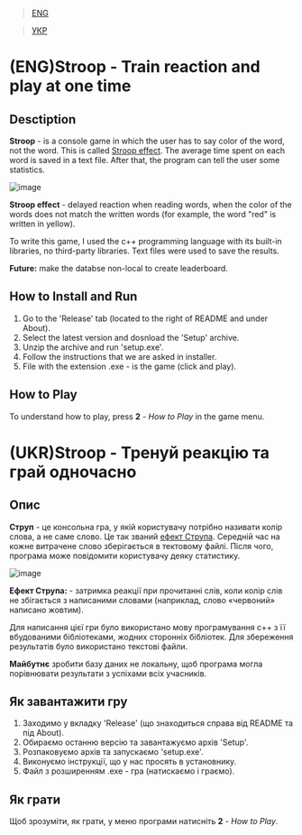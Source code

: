 > [ENG](https://github.com/woojiq/Stroop-Game/tree/readme-beta#engstroop---train-reaction-and-play-at-one-time)

> [УКР](https://github.com/woojiq/Stroop-Game/tree/readme-beta#ukrstroop---%D1%82%D1%80%D0%B5%D0%BD%D1%83%D0%B9-%D1%80%D0%B5%D0%B0%D0%BA%D1%86%D1%96%D1%8E-%D1%82%D0%B0-%D0%B3%D1%80%D0%B0%D0%B9-%D0%BE%D0%B4%D0%BD%D0%BE%D1%87%D0%B0%D1%81%D0%BD%D0%BE)
# (ENG)Stroop - Train reaction and play at one time

## Desctiption

**Stroop** - is a console game in which the user has to say color of the word, not the word. This is called [Stroop effect](https://en.wikipedia.org/wiki/Stroop_effect). The average time spent on each word is saved in a text file. After that, the program can tell the user some statistics.

![image](https://user-images.githubusercontent.com/97038258/149184207-a8fc276e-b3c5-4424-b226-323307a50e61.png)

**Stroop effect** - delayed reaction when reading words, when the color of the words does not match the written words (for example, the word "red" is written in yellow).

To write this game, I used the c++ programming language with its built-in libraries, no third-party libraries. Text files were used to save the results.

**Future:** make the databse non-local to create leaderboard.


## How to Install and Run

1. Go to the 'Release' tab (located to the right of README and under About).
2. Select the latest version and dosnload the 'Setup' archive.
3. Unzip the archive and run 'setup.exe'.
4. Follow the instructions that we are asked in installer.
5. File with the extension .exe - is the game (click and play).


## How to Play

To understand how to play, press **2** - _How to Play_ in the game menu.


# (UKR)Stroop - Тренуй реакцію та грай одночасно

## Опис

**Струп** - це консольна гра, у якій користувачу потрібно називати колір слова, а не саме слово. Це так званий [ефект Струпа](https://uk.wikipedia.org/wiki/%D0%95%D1%84%D0%B5%D0%BA%D1%82_%D0%A1%D1%82%D1%80%D1%83%D0%BF%D0%B0). Середній час на кожне витрачене слово зберігається в тектовому файлі. Після чого, програма може повідомити користувачу деяку статистику.

![image](https://user-images.githubusercontent.com/97038258/149184207-a8fc276e-b3c5-4424-b226-323307a50e61.png)

**Ефект Струпа:** - затримка реакції при прочитанні слів, коли колір слів не збігається з написаними словами (наприклад, слово «червоний» написано жовтим). 

Для написання цієї гри було використано мову програмування с++ з її вбудованими бібліотеками, жодних сторонніх бібліотек. Для збереження результатів було використано текстові файли.

**Майбутнє** зробити базу даних не локальну, щоб програма могла порівнювати результати з успіхами всіх учасників.


## Як завантажити гру
1. Заходимо у вкладку 'Release' (що знаходиться справа від README та під About).
2. Обираємо останню версію та завантажуємо архів 'Setup'.
3. Розпаковуємо архів та запускаємо 'setup.exe'.
4. Виконуємо інструкції, що у нас просять в установнику.
5. Файл з розширенням .exe - гра (натискаємо і граємо).

## Як грати
Щоб зрозуміти, як грати, у меню програми натисніть **2** - _How to Play_.
